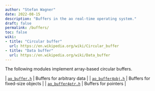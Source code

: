 ```yaml
---
author: "Stefan Wagner"
date: 2022-08-15
description: "Buffers in the ao real-time operating system."
draft: false
permalink: /buffers/
toc: false
wiki:
- title: "Circular buffer"
  url: https://en.wikipedia.org/wiki/Circular_buffer
- title: "Data buffer"
  url: https://en.wikipedia.org/wiki/Data_buffer
---
```


The following modules implement array-based circular buffers.

| [`ao_buffer.h`](api/src/ao/ao_buffer.h.md) | Buffers for arbitrary data |
| [`ao_buffer4obj.h`](api/src/ao/ao_buffer4obj.h.md) | Buffers for fixed-size objects |
| [`ao_buffer4ptr.h`](api/src/ao/ao_buffer4ptr.h.md) | Buffers for pointers |
